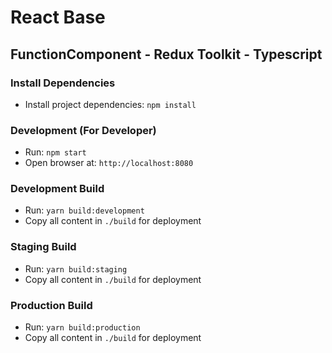 # React Base

## FunctionComponent - Redux Toolkit - Typescript

### Install Dependencies

- Install project dependencies: `npm install`

### Development (For Developer)

- Run: `npm start`
- Open browser at: `http://localhost:8080`

### Development Build

- Run: `yarn build:development`
- Copy all content in `./build` for deployment

### Staging Build

- Run: `yarn build:staging`
- Copy all content in `./build` for deployment

### Production Build

- Run: `yarn build:production`
- Copy all content in `./build` for deployment
